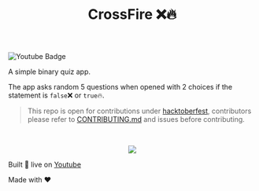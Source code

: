  <h1><p align="center"> CrossFire ❌🔥</p></h1><br/>
 
![Youtube Badge](https://img.shields.io/badge/-Youtube-red?style=flat-square&labelColor=red&logo=youtube&logoColor=white&link=https://www.youtube.com/watch?v=xxK--KsOD4M)

A simple binary quiz app.

The app asks random 5 questions when opened with 2 choices if the statement is `false`❌ or `true`🔥.

> This repo is open for contributions under [hacktoberfest](https://hacktoberfest.digitalocean.com/), contributors please refer to [CONTRIBUTING.md](CONTRIBUTING.md) and issues before contributing.

<br/>
<p align="center"> <img src="images/screenshot.png"/> </p>

Built 🔴 live on [Youtube](https://www.youtube.com/watch?v=xxK--KsOD4M)




Made with ❤️ 
